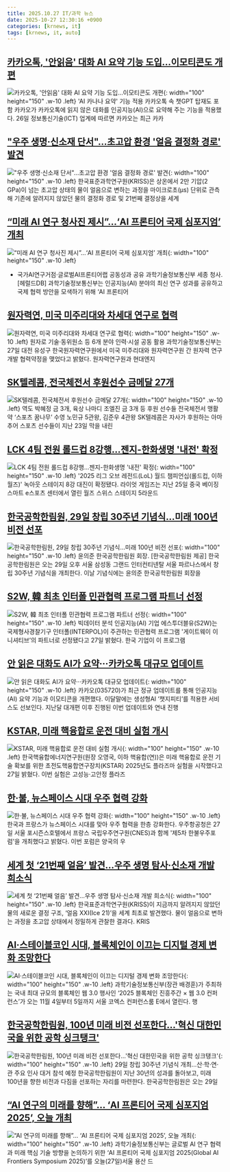 ```yaml
---
title: 2025.10.27 IT/과학 뉴스
date: 2025-10-27 12:30:16 +0900
categories: [krnews, it]
tags: [krnews, it, auto]
---
```

## [카카오톡, '안읽음' 대화 AI 요약 기능 도입…이모티콘도 개편](https://n.news.naver.com/mnews/article/629/0000437338)

![카카오톡, '안읽음' 대화 AI 요약 기능 도입…이모티콘도 개편](https://mimgnews.pstatic.net/image/origin/629/2025/10/26/437338.jpg?type=nf220_150){: width="100" height="150" .w-10 .left}
'AI 카나나 요약' 기능 적용 카카오톡 속 챗GPT 탑재도 포함 카카오가 카카오톡에 읽지 않은 대화를 인공지능(AI)으로 요약해 주는 기능을 적용했다. 26일 정보통신기술(ICT) 업계에 따르면 카카오는 최근 카카

## ["우주 생명·신소재 단서"…초고압 환경 '얼음 결정화 경로' 발견](https://n.news.naver.com/mnews/article/421/0008564115)

!["우주 생명·신소재 단서"…초고압 환경 '얼음 결정화 경로' 발견](https://mimgnews.pstatic.net/image/origin/421/2025/10/27/8564115.jpg?type=nf220_150){: width="100" height="150" .w-10 .left}
한국표준과학연구원(KRISS)은 상온에서 2만 기압(2 GPa)이 넘는 초고압 상태의 물이 얼음으로 변하는 과정을 마이크로초(μs) 단위로 관측해 기존에 알려지지 않았던 물의 결정화 경로 및 21번째 결정상을 세계

## [“미래 AI 연구 청사진 제시”…‘AI 프론티어 국제 심포지엄’ 개최](https://n.news.naver.com/mnews/article/016/0002547766)

![“미래 AI 연구 청사진 제시”…‘AI 프론티어 국제 심포지엄’ 개최](https://mimgnews.pstatic.net/image/origin/016/2025/10/27/2547766.jpg?type=nf220_150){: width="100" height="150" .w-10 .left}
- 국가AI연구거점·글로벌AI프론티어랩 공동성과 공유 과학기술정보통신부 세종 청사.[헤럴드DB] 과학기술정보통신부는 인공지능(AI) 분야의 최신 연구 성과를 공유하고 국제 협력 방안을 모색하기 위해 ‘AI 프론티어

## [원자력연, 미국 미주리대와 차세대 연구로 협력](https://n.news.naver.com/mnews/article/001/0015702147)

![원자력연, 미국 미주리대와 차세대 연구로 협력](https://mimgnews.pstatic.net/image/origin/001/2025/10/27/15702147.jpg?type=nf220_150){: width="100" height="150" .w-10 .left}
원자로 기술·동위원소 등 6개 분야 인력·시설 공동 활용 과학기술정보통신부는 27일 대전 유성구 한국원자력연구원에서 미국 미주리대와 원자력연구원 간 원자력 연구개발 협력약정을 맺었다고 밝혔다. 원자력연구원과 현대엔지

## [SK텔레콤, 전국체전서 후원선수 금메달 27개](https://n.news.naver.com/mnews/article/366/0001117496)

![SK텔레콤, 전국체전서 후원선수 금메달 27개](https://mimgnews.pstatic.net/image/origin/366/2025/10/27/1117496.jpg?type=nf220_150){: width="100" height="150" .w-10 .left}
역도 박혜정 금 3개, 육상 나마디 조엘진 금 3개 등 후원 선수들 전국체전서 맹활약 ‘스포츠 꿈나무’ 수영 노민규 5관왕, 김준우 4관왕 SK텔레콤은 자사가 후원하는 아마추어 스포츠 선수들이 지난 23일 막을 내린

## [LCK 4팀 전원 롤드컵 8강행...젠지-한화생명 '내전' 확정](https://n.news.naver.com/mnews/article/092/0002395383)

![LCK 4팀 전원 롤드컵 8강행...젠지-한화생명 '내전' 확정](https://mimgnews.pstatic.net/image/origin/092/2025/10/26/2395383.jpg?type=nf220_150){: width="100" height="150" .w-10 .left}
'2025 리그 오브 레전드(LoL) 월드 챔피언십(롤드컵, 이하 월즈)' 녹아웃 스테이지 8강 대진이 확정됐다. 라이엇 게임즈는 지난 25일 중국 베이징 스마트 e스포츠 센터에서 열린 월즈 스위스 스테이지 5라운드

## [한국공학한림원, 29일 창립 30주년 기념식…미래 100년 비전 선포](https://n.news.naver.com/mnews/article/016/0002547914)

![한국공학한림원, 29일 창립 30주년 기념식…미래 100년 비전 선포](https://mimgnews.pstatic.net/image/origin/016/2025/10/27/2547914.jpg?type=nf220_150){: width="100" height="150" .w-10 .left}
윤의준 한국공학한림원 회장. [한국공학한림원 제공] 한국공학한림원은 오는 29일 오후 서울 삼성동 그랜드 인터컨티넨탈 서울 파르나스에서 창립 30주년 기념식을 개최한다. 이날 기념식에는 윤의준 한국공학한림원 회장을

## [S2W, 韓 최초 인터폴 민관협력 프로그램 파트너 선정](https://n.news.naver.com/mnews/article/014/0005424852)

![S2W, 韓 최초 인터폴 민관협력 프로그램 파트너 선정](https://mimgnews.pstatic.net/image/origin/014/2025/10/27/5424852.jpg?type=nf220_150){: width="100" height="150" .w-10 .left}
빅데이터 분석 인공지능(AI) 기업 에스투더블유(S2W)는 국제형사경찰기구 인터폴(INTERPOL)이 주관하는 민관협력 프로그램 '게이트웨이 이니셔티브’의 파트너로 선정됐다고 27일 밝혔다. 한국 기업이 이 프로그램

## [안 읽은 대화도 AI가 요약···카카오톡 대규모 업데이트](https://n.news.naver.com/mnews/article/018/0006147339)

![안 읽은 대화도 AI가 요약···카카오톡 대규모 업데이트](https://mimgnews.pstatic.net/image/origin/018/2025/10/26/6147339.jpg?type=nf220_150){: width="100" height="150" .w-10 .left}
카카오(035720)가 최근 정규 업데이트를 통해 인공지능(AI) 요약 기능과 이모티콘을 개편했다. 이달말에는 생성형AI ‘챗지피티’를 적용한 서비스도 선보인다. 지난달 대개편 이후 진행된 이번 업데이트와 연내 진행

## [KSTAR, 미래 핵융합로 운전 대비 실험 개시](https://n.news.naver.com/mnews/article/119/0003016941)

![KSTAR, 미래 핵융합로 운전 대비 실험 개시](https://mimgnews.pstatic.net/image/origin/119/2025/10/27/3016941.jpg?type=nf220_150){: width="100" height="150" .w-10 .left}
한국핵융합에너지연구원(원장 오영국, 이하 핵융합(연))은 미래 핵융합로 운전 기술 확보를 위한 초전도핵융합연구장치(KSTAR) 2025년도 플라즈마 실험을 시작했다고 27일 밝혔다. 이번 실험은 고성능·고안정 플라즈

## [한·불, 뉴스페이스 시대 우주 협력 강화](https://n.news.naver.com/mnews/article/277/0005669985)

![한·불, 뉴스페이스 시대 우주 협력 강화](https://mimgnews.pstatic.net/image/origin/277/2025/10/27/5669985.jpg?type=nf220_150){: width="100" height="150" .w-10 .left}
한국과 프랑스가 뉴스페이스 시대를 맞아 우주 협력을 한층 강화한다. 우주항공청은 27일 서울 포시즌스호텔에서 프랑스 국립우주연구원(CNES)과 함께 '제5차 한불우주포럼'을 개최했다고 밝혔다. 이번 포럼은 양국의 우

## [세계 첫 ‘21번째 얼음’ 발견…우주 생명 탐사·신소재 개발 희소식](https://n.news.naver.com/mnews/article/366/0001117522)

![세계 첫 ‘21번째 얼음’ 발견…우주 생명 탐사·신소재 개발 희소식](https://mimgnews.pstatic.net/image/origin/366/2025/10/27/1117522.jpg?type=nf220_150){: width="100" height="150" .w-10 .left}
한국표준과학연구원(KRISS)이 지금까지 알려지지 않았던 물의 새로운 결정 구조, ‘얼음 XXI(Ice 21)’을 세계 최초로 발견했다. 물이 얼음으로 변하는 과정을 초고압 상태에서 정밀하게 관찰한 결과다. KRIS

## [AI·스테이블코인 시대, 블록체인이 이끄는 디지털 경제 변화 조망한다](https://n.news.naver.com/mnews/article/018/0006148296)

![AI·스테이블코인 시대, 블록체인이 이끄는 디지털 경제 변화 조망한다](https://mimgnews.pstatic.net/image/origin/018/2025/10/27/6148296.jpg?type=nf220_150){: width="100" height="150" .w-10 .left}
과학기술정보통신부(장관 배경훈)가 주최하는 국내 최대 규모의 블록체인 웹 3.0 행사인 ‘2025 블록체인 진흥주간 × 웹 3.0 컨퍼런스’가 오는 11월 4일부터 5일까지 서울 코엑스 컨퍼런스룸 E에서 열린다. 행

## [한국공학한림원, 100년 미래 비전 선포한다…'혁신 대한민국을 위한 공학 싱크탱크'](https://n.news.naver.com/mnews/article/629/0000437585)

![한국공학한림원, 100년 미래 비전 선포한다…'혁신 대한민국을 위한 공학 싱크탱크'](https://mimgnews.pstatic.net/image/origin/629/2025/10/27/437585.jpg?type=nf220_150){: width="100" height="150" .w-10 .left}
29일 창립 30주년 기념식 개최…산·학·연·관 주요 인사 대거 참석 예정 한국공학한림원이 지난 30년의 성과를 돌아보고, 미래 100년을 향한 비전과 다짐을 선포하는 자리를 마련한다. 한국공학한림원은 오는 29일

## [“AI 연구의 미래를 향해”… ‘AI 프론티어 국제 심포지엄 2025’, 오늘 개최](https://n.news.naver.com/mnews/article/018/0006148134)

![“AI 연구의 미래를 향해”… ‘AI 프론티어 국제 심포지엄 2025’, 오늘 개최](https://mimgnews.pstatic.net/image/origin/018/2025/10/27/6148134.jpg?type=nf220_150){: width="100" height="150" .w-10 .left}
과학기술정보통신부는 글로벌 AI 연구 협력과 미래 핵심 기술 방향을 논의하기 위한 ‘AI 프론티어 국제 심포지엄 2025(Global AI Frontiers Symposium 2025)’를 오늘(27일)서울 용산 드

